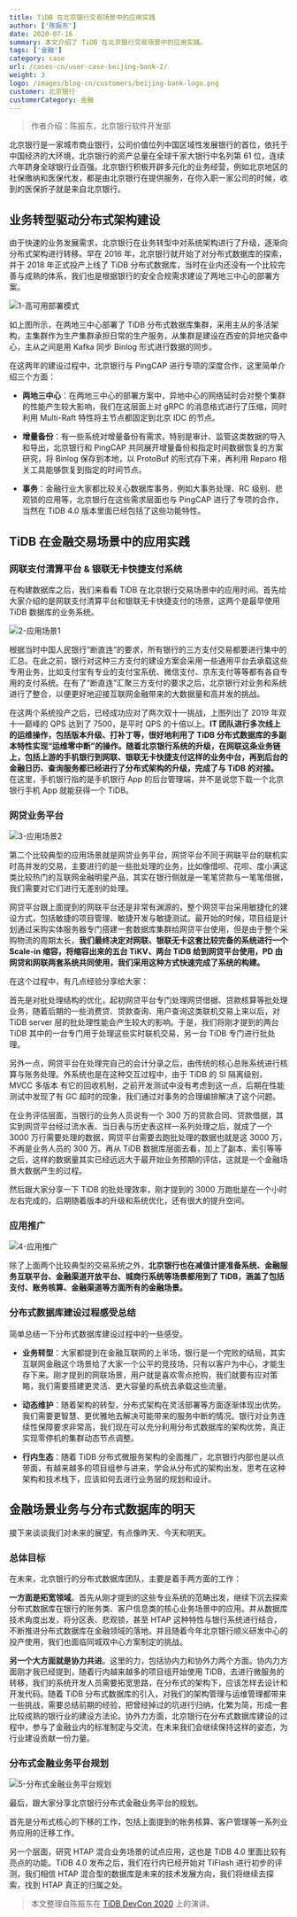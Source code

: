 ```yaml
---
title: TiDB 在北京银行交易场景中的应用实践
author: ['陈振东']
date: 2020-07-16
summary: 本文介绍了 TiDB 在北京银行交易场景中的应用实践。
tags: ['金融']
category: case
url: /cases-cn/user-case-beijing-bank-2/
weight: 3
logo: /images/blog-cn/customers/beijing-bank-logo.png
customer: 北京银行
customerCategory: 金融
---
```


>作者介绍：陈振东，北京银行软件开发部

北京银行是一家城市商业银行，公司价值位列中国区域性发展银行的首位，依托于中国经济的大环境，北京银行的资产总量在全球千家大银行中名列第 61 位，连续六年跻身全球银行业百强。北京银行积极开辟多元化的业务经营，例如北京地区的社保缴纳和医保代发，都是由北京银行在提供服务，在你入职一家公司的时候，收到的医保折子就是来自北京银行。

## 业务转型驱动分布式架构建设

由于快速的业务发展需求，北京银行在业务转型中对系统架构进行了升级，逐渐向分布式架构进行转移。早在 2016 年，北京银行就开始了对分布式数据库的探索，并于 2018 年正式投产上线了 TiDB 分布式数据库，当时在业内还没有一个比较完善与成熟的体系，我们也是根据银行的安全合规需求建设了两地三中心的部署方案。

![1-高可用部署模式](media/user-case-beijing-bank-2/1-高可用部署模式.jpg)

如上图所示，在两地三中心部署了 TiDB 分布式数据库集群，采用主从的多活架构，主集群作为生产集群承担日常的生产服务，从集群是建设在西安的异地灾备中心，主从之间是用 Kafka 同步 Binlog 形式进行数据的同步。

在这两年的建设过程中，北京银行与 PingCAP 进行专项的深度合作，这里简单介绍三个方面：

- **两地三中心**：在两地三中心的部署方案中，异地中心的网络延时会对整个集群的性能产生较大影响，我们在这层面上对 gRPC 的消息格式进行了压缩，同时利用 Multi-Raft 特性将主节点都固定到北京 IDC 的节点。

- **增量备份**：有一些系统对增量备份有需求，特别是审计、监管这类数据的导入和导出，北京银行和 PingCAP 共同展开增量备份和指定时间数据恢复的方案研究，将 Binlog 保存到本地，以 ProtoBuf 的形式存下来，再利用 Reparo 相关工具能够恢复到指定的时间节点。

- **事务**：金融行业大家都比较关心数据库事务，例如大事务处理、RC 级别、悲观锁的应用等，北京银行在这些需求层面也与 PingCAP 进行了专项的合作，当然在 TiDB 4.0 版本里面已经包括了这些功能特性。

## TiDB 在金融交易场景中的应用实践

### 网联支付清算平台 & 银联无卡快捷支付系统

在构建数据库之后，我们来看看 TiDB 在北京银行交易场景中的应用时间。首先给大家介绍的是网联支付清算平台和银联无卡快捷支付的场景，这两个是最早使用 TiDB 数据库的业务系统。

![2-应用场景1](media/user-case-beijing-bank-2/2-应用场景1.jpg)

根据当时中国人民银行“断直连”的要求，所有银行的三方支付交易都要进行集中的汇总。在此之前，银行对这种三方支付的建设方案会采用一些通用平台去承载这些专用业务，比如支付宝有专业的支付宝系统、微信支付、京东支付等等都有各自专用的支付系统。在有了“断直连”汇聚三方支付的要求之后，北京银行对业务和系统进行了整合，以便更好地迎接互联网金融带来的大数据量和高并发的挑战。

在这两个系统投产之后，已经成功应对了两次双十一挑战，上图列出了 2019 年双十一巅峰的 QPS 达到了 7500，是平时 QPS 的十倍以上。**IT 团队进行多次线上的运维操作，包括版本升级、打补丁等，很好地利用了 TiDB 分布式数据库的多副本特性实现“运维零中断”的操作。随着北京银行系统的升级，在网联这条业务链上，包括上游的手机银行到网联、银联无卡快捷支付这样的业务中台，再到后台的金融日历、查询服务都已经进行了分布式架构的升级，完成了与 TiDB 的对接。** 在这里，手机银行指的是手机银行 App 的后台管理端，并不是说您下载一个北京银行手机 App 就能获得一个 TiDB。

### 网贷业务平台

![3-应用场景2](media/user-case-beijing-bank-2/3-应用场景2.jpg)

第二个比较典型的应用场景就是网贷业务平台，网贷平台不同于网联平台的联机实时高并发的交易，主要进行的是一些批处理的业务，比如像借呗、花呗、度小满这类比较热门的互联网金融明星产品，其实在银行侧就是一笔笔贷款与一笔笔借据，我们需要对它们进行无差别的处理。

网贷平台跟上面提到的网联平台还是非常有渊源的，整个网贷平台采用敏捷化的建设方式，包括敏捷的项目管理、敏捷开发与敏捷测试。最开始的时候，项目组是计划通过采购实体服务器专门搭建一套数据库集群给网贷平台使用，但是由于整个采购物流的周期太长，**我们最终决定对网联、银联无卡这套比较完备的系统进行一个 Scale-in 缩容，将缩容出来的五台 TiKV、两台 TiDB 给到网贷平台使用，PD 由网贷和网联两套系统共同使用，我们采用这种方式快速完成了系统的构建。**

在这个过程中，有几点经验分享给大家：

首先是对批处理结构的优化，起初网贷平台专门处理网贷借据、贷款核算等批处理业务，随着后期的一些消费贷、贷款查询、用户查询这类联机交易上来以后，对 TiDB server 层的批处理性能会产生较大的影响。于是，我们将刚才提到的两台 TiDB 其中的一台专门用于处理这些实时联机交易，另一台 TiDB 专门进行批处理。

另外一点，网贷平台在处理完自己的会计分录之后，由传统的核心总账系统进行核算与账务处理。外系统也是在这种交互过程中，由于  TiDB 的 SI 隔离级别，MVCC 多版本 有它的回收机制，之前开发测试中没有考虑到这一点，后期在性能测试中发现了有 GC 超时的现象，我们通过对事务的合理编排解决了这个问题。

在业务评估层面，当银行的业务人员说有一个 300 万的贷款合同、贷款借据，其实到网贷平台经过流水表、当日表与历史表这样一系列处理之后，就成了一个 3000 万行需要处理的数据，网贷平台需要去跑批处理的数据也就是这 3000 万，不再是业务人员的 300 万。再从 TiDB 数据库层面去看，加上了副本、索引等等之后，这样的数据量其实已经远远大于最开始业务预期的评估，这就是一个金融场景大数据产生的过程。

然后跟大家分享一下 TiDB 的批处理效率，刚才提到的 3000 万跑批是在一个小时左右完成的，后期随着版本的升级和系统优化，还有很大的提升空间。

### 应用推广

![4-应用推广](media/user-case-beijing-bank-2/4-应用推广.jpg)

除了上面两个比较典型的交易系统之外，**北京银行也在减值计提准备系统、金融服务互联平台、金融渠道开放平台、城商行系统等场景都用到了 TiDB，涵盖了包括支付、账务核算、金融渠道等方面所有的金融场景。**

### 分布式数据库建设过程感受总结

简单总结一下分布式数据库建设过程中的一些感受。

- **业务转型**：大家都提到在金融互联网的上半场，银行是一个完败的结局，其实互联网金融这个场景给了大家一个公平的竞技场，只有以客户为中心，才能生存下来。刚才提到的网联场景，用户就是喜欢零点抢购，我们就要有应对策略，我们需要搭建更灵活、更大容量的系统去承载这些流量。

- **动态维护**：随着架构的转型，分布式架构在灵活部署等方面逐渐体现出优势。我们需要更智慧、更优雅地去解决可能带来的服务中断的情况。银行对业务连续性保障要求非常高，我们现在可以充分利用分布式数据库的架构优势，真正实现零停机的集群动态节点调整。

- **行内生态**：随着 TiDB 分布式微服务架构的全面推广，北京银行内部也是以点带面，有越来越多的项目组参与进来，学会从分布式的架构出发，思考在这种架构和技术栈下，应该如何去进行业务层的规划和设计。

## 金融场景业务与分布式数据库的明天

接下来谈谈我们对未来的展望，有点像昨天、今天和明天。

### 总体目标

在未来，北京银行的分布式数据库团队，主要是着手两方面的工作：

**一方面是拓宽领域**。首先从刚才提到的这些专业系统的范畴出发，继续下沉去探索分布式数据库在银行的账务类、客户信息类的核心业务场景中的应用。并从数据库技术角度出发，将分区表、悲观锁，甚至 HTAP 这种特性与银行系统进行结合，不断推进分布式数据库在金融领域的落地。并且随着今年北京银行顺义研发中心的投产使用，我们也面临同城双中心方案制定的挑战。

**另一个大方面就是协力共进**。这里的力，包括协内力和协外力两个方面。协内力方面刚才我已经提到，随着行内越来越多的项目组开始使用 TiDB，去进行微服务的转移，我们的系统开发人员需要拓宽思路，在分布式的架构下，应该怎样去设计和开发代码。随着 TiDB 分布式数据库的引入，对我们的架构管理与运维管理都带来一些挑战，需要总结前期的经验，把曾经掉过的坑进行归纳，化繁为简，形成一套比较成熟的银行业的建设方法论。协外力方面，北京银行在分布式数据库建设的过程中，参与了金融业内的标准制定与交流，在未来我们会继续保持这样的姿态，为行业建设贡献一份力量。

### 分布式金融业务平台规划

![5-分布式金融业务平台规划](media/user-case-beijing-bank-2/5-分布式金融业务平台规划.jpg)

最后，跟大家分享北京银行分布式金融业务平台的规划。

首先是分布式核心的下移的工作，包括上面提到的帐务核算、客户管理等一系列业务应用的迁移工作。

另一个层面，研究 HTAP 混合业务场景的试点应用，这也是 TiDB 4.0 里面比较有亮点的功能。TiDB 4.0 发布之后，我们在行内已经开始对 TiFlash 进行初步的评测，我们相信 HTAP 混合型的数据库是未来的技术发展方向，我们将继续去探索，找到 HTAP 真正的归属之处。

>本文整理自陈振东在 [TiDB DevCon 2020](https://pingcap.com/community-cn/devcon2020/) 上的演讲。